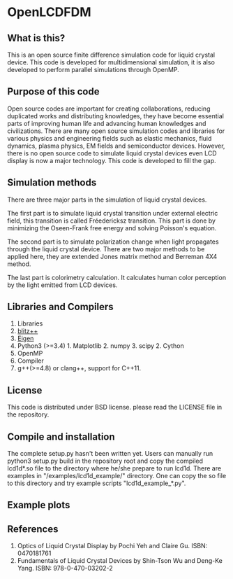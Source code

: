 # OpenLCDFDM
## What is this?
This is an open source finite difference simulation code for liquid crystal device. This code is developed for multidimensional simulation, it is also developed to perform parallel simulations through OpenMP.
## Purpose of this code
Open source codes are important for creating collaborations, reducing duplicated works and distributing knowledges, they have become essential parts of improving human life and advancing human knowledges and civilizations. There are many open source simulation codes and libraries for various physics and engineering fields such as elastic mechanics, fluid dynamics, plasma physics, EM fields and semiconductor devices. However, there is no open source code to simulate liquid crystal devices even LCD display is now a major technology. This code is developed to fill the gap.
## Simulation methods
There are three major parts in the simulation of liquid crystal devices.

The first part is to simulate liquid crystal transition under external electric field, this transition is called Fréedericksz transition. This part is done by minimizing the Oseen-Frank free energy and solving Poisson's equation.

The second part is to simulate polarization change when light propagates through the liquid crystal device. There are two major methods to be applied here, they are extended Jones matrix method and Berreman 4X4 method.

The last part is colorimetry calculation. It calculates human color perception by the light emitted from LCD devices.
## Libraries and Compilers
1. Libraries
  1. [blitz++](http://sourceforge.net/projects/blitz/)
  2. [Eigen](http://eigen.tuxfamily.org/index.php?title=Main_Page)
  3. Python3 (>=3.4)
    1. Matplotlib
    2. numpy
    3. scipy
    2. Cython
  4. OpenMP
2. Compiler
  1. g++(>=4.8) or clang++, support for C++11.

## License
This code is distributed under BSD license. please read the LICENSE file in the repository.

## Compile and installation
The complete setup.py hasn't been written yet. Users can manually run 
  python3 setup.py build
in the repository root and copy the compiled lcd1d\*.so file to the directory where he/she prepare to run lcd1d. There are examples in "/examples/lcd1d_example/" directory. One can copy the so file to this directory and try example scripts "lcd1d_example_\*.py".

## Example plots


## References
1. Optics of Liquid Crystal Display by Pochi Yeh and Claire Gu. ISBN: 0470181761
2. Fundamentals of Liquid Crystal Devices by Shin-Tson Wu and Deng-Ke Yang. ISBN: 978-0-470-03202-2
